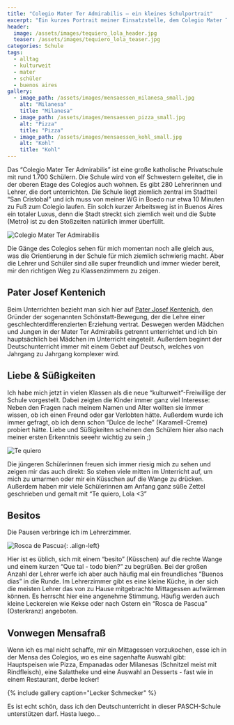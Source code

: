 ```yaml
---
title: "Colegio Mater Ter Admirabilis – ein kleines Schulportrait"
excerpt: "Ein kurzes Portrait meiner Einsatzstelle, dem Colegio Mater Ter Admirabilis: Schüler und Lehrer haben mich herzlich aufgenommen und mir den Einstieg leicht gemacht."
header:
  image: /assets/images/tequiero_lola_header.jpg
  teaser: /assets/images/tequiero_lola_teaser.jpg
categories: Schule
tags:
  - alltag
  - kulturweit
  - mater
  - schüler
  - buenos aires
gallery:
  - image_path: /assets/images/mensaessen_milanesa_small.jpg
    alt: "Milanesa"
    title: "Milanesa"
  - image_path: /assets/images/mensaessen_pizza_small.jpg
    alt: "Pizza"
    title: "Pizza"
  - image_path: /assets/images/mensaessen_kohl_small.jpg
    alt: "Kohl"
    title: "Kohl"
---
```


Das “Colegio Mater Ter Admirabilis” ist eine große katholische Privatschule mit rund 1.700 Schülern. Die Schule wird von elf Schwestern geleitet, die in der oberen Etage des Colegios auch wohnen. Es gibt 280 Lehrerinnen und Lehrer, die dort unterrichten. Die Schule liegt ziemlich zentral im Stadtteil “San Cristobal” und ich muss von meiner WG in Boedo nur etwa 10 Minuten zu Fuß zum Colegio laufen. Ein solch kurzer Arbeitsweg ist in Buenos Aires ein totaler Luxus, denn die Stadt streckt sich ziemlich weit und die Subte (Metro) ist zu den Stoßzeiten natürlich immer überfüllt. 

![Colegio Mater Ter Admirabilis]({{"/assets/images/mater_building_large.jpg"}})

Die Gänge des Colegios sehen für mich momentan noch alle gleich aus, was die Orientierung in der Schule für mich ziemlich schwierig macht. Aber die Lehrer und Schüler sind alle super freundlich und immer wieder bereit, mir den richtigen Weg zu Klassenzimmern zu zeigen.

## Pater Josef Kentenich

Beim Unterrichten bezieht man sich hier auf [Pater Josef Kentenich](https://www.evangeliums.net/zitate/joseph_kentenich.htm), den Gründer der sogenannten Schönstatt-Bewegung, der die Lehre einer geschlechterdifferenzierten Erziehung vertrat. 
Deswegen werden Mädchen und Jungen in der Mater Ter Admirabilis getrennt unterrichtet und ich bin hauptsächlich bei Mädchen im Unterricht eingeteilt. Außerdem beginnt der Deutschunterricht immer mit einem Gebet auf Deutsch, welches von Jahrgang zu Jahrgang komplexer wird. 

## Liebe & Süßigkeiten

Ich habe mich jetzt in vielen Klassen als die neue “kulturweit”-Freiwillige der Schule vorgestellt. Dabei zeigten die Kinder immer ganz viel Interesse: Neben den Fragen nach meinem Namen und Alter wollten sie immer wissen, ob ich einen Freund oder gar Verlobten hätte. Außerdem wurde ich immer gefragt, ob ich denn schon “Dulce de leche” (Karamell-Creme) probiert hätte. Liebe und Süßigkeiten scheinen den Schülern hier also nach meiner ersten Erkenntnis seeehr wichtig zu sein ;)

![Te quiero]({{"/assets/images/tequiero_lola_large.jpg"}})

Die jüngeren Schülerinnen freuen sich immer riesig mich zu sehen und zeigen mir das auch direkt: So stehen viele mitten im Unterricht auf, um mich zu umarmen oder mir ein Küsschen auf die Wange zu drücken. Außerdem haben mir viele Schülerinnen am Anfang ganz süße Zettel geschrieben und gemalt mit “Te quiero, Lola <3” 

## Besitos

Die Pausen verbringe ich im Lehrerzimmer. 

![Rosca de Pascua]({{"/assets/images/rosca_de_pascua_small.jpg"}}){: .align-left}

Hier ist es üblich, sich mit einem “besito” (Küsschen) auf die rechte Wange und einem kurzen “Que tal - todo bien?” zu begrüßen. Bei der großen Anzahl der Lehrer werfe ich aber auch häufig mal ein freundliches “Buenos dias” in die Runde. Im Lehrerzimmer gibt es eine kleine Küche, in der sich die meisten Lehrer das von zu Hause mitgebrachte Mittagessen aufwärmen können. Es herrscht hier eine angenehme Stimmung. Häufig werden auch kleine Leckereien wie Kekse oder nach Ostern ein “Rosca de Pascua” (Osterkranz) angeboten.

## Vonwegen Mensafraß

Wenn ich es mal nicht schaffe, mir ein Mittagessen vorzukochen, esse ich in der Mensa des Colegios, wo es eine sagenhafte Auswahl gibt: Hauptspeisen wie Pizza, Empanadas oder Milanesas (Schnitzel meist mit Rindfleisch), eine Salattheke und eine Auswahl an Desserts - fast wie in einem Restaurant, derbe lecker!

{% include gallery caption="Lecker Schmecker" %}

Es ist echt schön, dass ich den Deutschunterricht in dieser PASCH-Schule unterstützen darf. Hasta luego... 
